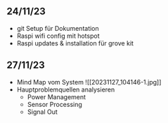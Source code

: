 ## 24/11/23
- git Setup für Dokumentation
- Raspi wifi config mit hotspot
- Raspi updates & installation für grove kit

## 27/11/23
- Mind Map vom System
  ![[20231127_104146-1.jpg]]
- Hauptproblemquellen analysieren
	- Power Management
	- Sensor Processing
	- Signal Out